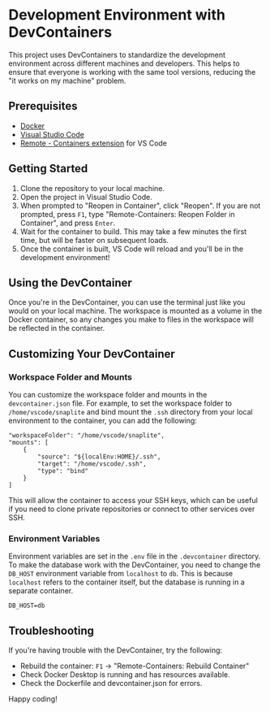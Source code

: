 # Development Environment with DevContainers

This project uses DevContainers to standardize the development environment across different machines and developers. This helps to ensure that everyone is working with the same tool versions, reducing the "it works on my machine" problem.

## Prerequisites

- [Docker](https://www.docker.com/products/docker-desktop)
- [Visual Studio Code](https://code.visualstudio.com/)
- [Remote - Containers extension](https://marketplace.visualstudio.com/items?itemName=ms-vscode-remote.remote-containers) for VS Code

## Getting Started

1. Clone the repository to your local machine.
2. Open the project in Visual Studio Code.
3. When prompted to "Reopen in Container", click "Reopen". If you are not prompted, press `F1`, type "Remote-Containers: Reopen Folder in Container", and press `Enter`.
4. Wait for the container to build. This may take a few minutes the first time, but will be faster on subsequent loads.
5. Once the container is built, VS Code will reload and you'll be in the development environment!

## Using the DevContainer

Once you're in the DevContainer, you can use the terminal just like you would on your local machine. The workspace is mounted as a volume in the Docker container, so any changes you make to files in the workspace will be reflected in the container.

## Customizing Your DevContainer

### Workspace Folder and Mounts

You can customize the workspace folder and mounts in the `devcontainer.json` file. For example, to set the workspace folder to `/home/vscode/snaplite` and bind mount the `.ssh` directory from your local environment to the container, you can add the following:

```jsonc
"workspaceFolder": "/home/vscode/snaplite",
"mounts": [
    {
        "source": "${localEnv:HOME}/.ssh",
        "target": "/home/vscode/.ssh",
        "type": "bind"
    }
]
```

This will allow the container to access your SSH keys, which can be useful if you need to clone private repositories or connect to other services over SSH.

### Environment Variables

Environment variables are set in the `.env` file in the `.devcontainer` directory. To make the database work with the DevContainer, you need to change the `DB_HOST` environment variable from `localhost` to `db`. This is because `localhost` refers to the container itself, but the database is running in a separate container.

```
DB_HOST=db
```

## Troubleshooting

If you're having trouble with the DevContainer, try the following:

- Rebuild the container: `F1` -> "Remote-Containers: Rebuild Container"
- Check Docker Desktop is running and has resources available.
- Check the Dockerfile and devcontainer.json for errors.

Happy coding!